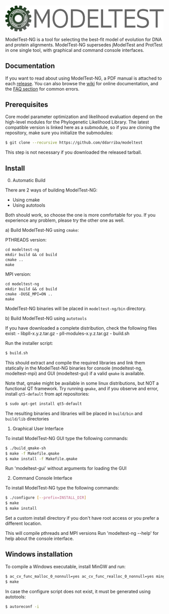 ![ModelTest-NG](https://github.com/ddlsandbox/assets/blob/master/modeltest/img/header.png?raw=true)

ModelTest-NG is a tool for selecting the best-fit model of evolution
for DNA and protein alignments.
ModelTest-NG supersedes jModelTest and ProtTest in one single tool,
with graphical and command console interfaces.

## Documentation

If you want to read about using ModelTest-NG, a PDF manual is attached to
each [release](https://github.com/ddarriba/modeltest/releases).
You can also browse the [wiki](https://github.com/ddarriba/modeltest/wiki) for
online documentation, and the [FAQ section](https://github.com/ddarriba/modeltest/wiki/FAQ)
for common errors.

## Prerequisites

Core model parameter optimization and likelihood evaluation depend on the
high-level modules for the Phylogenetic Likelihood Library.
The latest compatible version is linked here as a submodule,
so if you are cloning the repository, make sure you initialize the submodules:

```bash
$ git clone --recursive https://github.com/ddarriba/modeltest
```
This step is not necessary if you downloaded the released tarball.

## Install

0. Automatic Build

There are 2 ways of building ModelTest-NG:
  - Using cmake
  - Using autotools

Both should work, so choose the one is more comfortable for you. If you experience
any problem, please try the other one as well.

a) Build ModelTest-NG using `cmake`:

  PTHREADS version:

  ```
  cd modeltest-ng
  mkdir build && cd build
  cmake ..
  make
  ```

  MPI version:

  ```
  cd modeltest-ng
  mkdir build && cd build
  cmake -DUSE_MPI=ON ..
  make
  ```

  ModelTest-NG binaries will be placed in `modeltest-ng/bin` directory.

b) Build ModelTest-NG using `autotools`

  If you have downloaded a complete distribution, check the following files exist:
    - libpll-x.y.z.tar.gz
    - pll-modules-x.y.z.tar.gz
    - build.sh

  Run the installer script:

  ```bash
  $ build.sh
  ```

  This should extract and compile the required libraries and link them statically
  in the ModelTest-NG binaries for console (modeltest-ng, modeltest-mpi) and GUI (modeltest-gui) if
  a valid `qmake` is available.

  Note that, qmake might be available in some linux distributions,
  but NOT a functional QT framework.
  Try running `qmake`, and if you observe and error,
  install `qt5-default` from apt repositories:

  ```bash
  $ sudo apt-get install qt5-default
  ```

  The resulting binaries and libraries will be placed in `build/bin` and `build/lib` directories

1. Graphical User Interface

To install ModelTest-NG GUI type the following commands:

```bash
$ ./build_qmake-sh
$ make -f Makefile.qmake
$ make install -f Makefile.qmake
```

Run 'modeltest-gui' without arguments for loading the GUI

2. Command Console Interface

To install ModelTest-NG type the following commands:

```bash
$ ./configure [--prefix=INSTALL_DIR]
$ make
$ make install
```

Set a custom install directory if you don't have root access or you prefer a
different location.

This will compile pthreads and MPI versions
Run 'modeltest-ng --help' for help about the console interface.

## Windows installation 

To compile a Windows executable, install MinGW and run:

```bash
$ ac_cv_func_malloc_0_nonnull=yes ac_cv_func_realloc_0_nonnull=yes mingw64-configure
$ make
```

In case the configure script does not exist, it must be generated using autotools:

```bash
$ autoreconf -i
```
